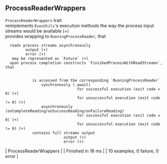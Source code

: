 ## ProcessReaderWrappers

`ProcessReaderWrappers` trait                                                                          
   reimplements `ExecUtils`'s execution methods the way the process input streams would be available (+)  
    provides wrapping to `RunningProcessReader`, that                                                


      reads process streams asynchronously                                                            
             output (+)  
             error (+)  
       may be represented as `Future` (+)  
      upon process completion constructs `FinishedProcessWithReadStreams`, that                       

        
                is accessed from the corresponding `RunningProcessReader`                                               
                    synchronously (.await)                                                                                  
                                    for successful execution (exit code = 0) (+)            
                                    for unsuccessful execution (exit code != 0) (+)          
                    asynchronously (onCompleteReading/onSuccessReading/onFailureReading)                                    
                                    for successful execution (exit code = 0) (+)            
                                    for unsuccessful execution (exit code != 0) (+)        
                contains full streams output                                                                            
                              output (+)          
                              error (+)                                                                                                      
                                                                                                                                                                                                                                                                                                                  
                                                                                                                                                                                                                                                                                                                  
                                                                                                                                                                                                            
| ProcessReaderWrappers |
| Finished in 18 ms |
| 10 examples, 0 failure, 0 error |
